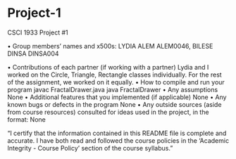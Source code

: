 # Project-1
CSCI 1933 Project #1

• Group members’ names and x500s: 
LYDIA ALEM ALEM0046,
BILESE DINSA DINSA004

• Contributions of each partner (if working with a partner)
Lydia and I worked on the Circle, Triangle, Rectangle classes individually. For the rest of the assignment, we worked on it equally.
• How to compile and run your program
javac FractalDrawer.java
java FractalDrawer
• Any assumptions
None
• Additional features that you implemented (if applicable)
None
• Any known bugs or defects in the program
None
• Any outside sources (aside from course resources) consulted for ideas used in the project, in the format:
None

“I certify that the information contained in this README file is complete and accurate. I have both read and followed the course policies in the ‘Academic Integrity - Course Policy’ section of the course syllabus.” 
